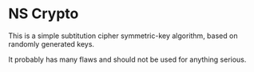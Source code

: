NS Crypto
=========

This is a simple subtitution cipher symmetric-key algorithm, based on randomly generated keys.

It probably has many flaws and should not be used for anything serious.
